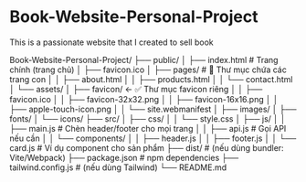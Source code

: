 # Book-Website-Personal-Project
This is a passionate website that I created to sell book

Book-Website-Personal-Project/
├── public/
│   ├── index.html               # Trang chính (trang chủ)
│   ├── favicon.ico
│   ├── pages/                   # 📁 Thư mục chứa các trang con
│   │   ├── about.html
│   │   ├── products.html
│   │   └── contact.html
│   └── assets/
│       ├── favicon/            ← ✅ Thư mục favicon riêng
│       │   ├── favicon.ico
│       │   ├── favicon-32x32.png
│       │   ├── favicon-16x16.png
│       │   ├── apple-touch-icon.png
│       │   └── site.webmanifest
│       ├── images/
│       ├── fonts/
│       └── icons/
├── src/
│   ├── css/
│   │   └── style.css
│   ├── js/
│   │   ├── main.js              # Chèn header/footer cho mọi trang
│   │   ├── api.js               # Gọi API nếu cần
│   │   └── components/
│   │       ├── header.js
│   │       ├── footer.js
│   │       └── card.js          # Ví dụ component cho sản phẩm
├── dist/                        # (nếu dùng bundler: Vite/Webpack)
├── package.json                 # npm dependencies
├── tailwind.config.js           # (nếu dùng Tailwind)
└── README.md

